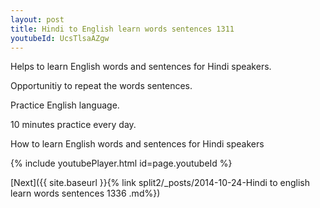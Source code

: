 ```yaml
---
layout: post
title: Hindi to English learn words sentences 1311 
youtubeId: UcsTlsaAZgw
---
```

 
 
Helps to learn English words and sentences for Hindi speakers.

Opportunitiy to repeat the words sentences. 

Practice English language. 
 
10 minutes practice every day. 
 
How to learn English words and sentences for Hindi speakers 
 
{% include youtubePlayer.html id=page.youtubeId %}
 
 
[Next]({{ site.baseurl }}{% link  split2/_posts/2014-10-24-Hindi to english learn words sentences 1336 .md%})
 
